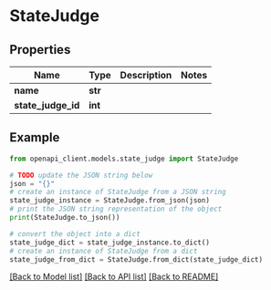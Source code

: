 # StateJudge


## Properties

Name | Type | Description | Notes
------------ | ------------- | ------------- | -------------
**name** | **str** |  | 
**state_judge_id** | **int** |  | 

## Example

```python
from openapi_client.models.state_judge import StateJudge

# TODO update the JSON string below
json = "{}"
# create an instance of StateJudge from a JSON string
state_judge_instance = StateJudge.from_json(json)
# print the JSON string representation of the object
print(StateJudge.to_json())

# convert the object into a dict
state_judge_dict = state_judge_instance.to_dict()
# create an instance of StateJudge from a dict
state_judge_from_dict = StateJudge.from_dict(state_judge_dict)
```
[[Back to Model list]](../README.md#documentation-for-models) [[Back to API list]](../README.md#documentation-for-api-endpoints) [[Back to README]](../README.md)


